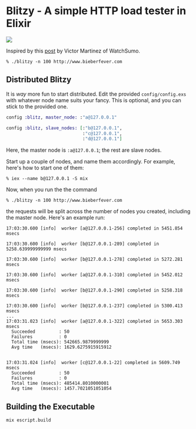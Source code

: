 Blitzy - A simple HTTP load tester in Elixir
============================================

![](http://i.imgur.com/Z8zyXZu.gif)

Inspired by this [post](http://www.watchsumo.com/posts/introduction-to-elixir-v1-0-0-by-example-i) by Victor Martinez of WatchSumo.

```
% ./blitzy -n 100 http://www.bieberfever.com
```

## Distributed Blitzy

It is _way_ more fun to start distributed. Edit the provided `config/config.exs` with whatever node name suits your fancy. This is optional, and you can stick to the provided one.

```elixir
config :blitz, master_node: :"a@127.0.0.1"

config :blitz, slave_nodes: [:"b@127.0.0.1",
                             :"c@127.0.0.1",
                             :"d@127.0.0.1"]
```

Here, the master node is `:a@127.0.0.1`; the rest are slave nodes.

Start up a couple of nodes, and name them accordingly. For example, here's how to start one of them:

```
% iex --name b@127.0.0.1 -S mix
```

Now, when you run the the command

```
% ./blitzy -n 100 http://www.bieberfever.com
```

the requests will be split across the number of nodes you created, including the master node. Here's an example run:

```
17:03:30.600 [info]  worker [a@127.0.0.1-256] completed in 5451.854 msecs

17:03:30.600 [info]  worker [b@127.0.0.1-289] completed in 5258.639999999999 msecs

17:03:30.600 [info]  worker [b@127.0.0.1-278] completed in 5272.281 msecs

17:03:30.600 [info]  worker [a@127.0.0.1-310] completed in 5452.012 msecs

17:03:30.600 [info]  worker [b@127.0.0.1-290] completed in 5258.318 msecs

17:03:30.600 [info]  worker [b@127.0.0.1-237] completed in 5300.413 msecs
...
17:03:31.023 [info]  worker [a@127.0.0.1-322] completed in 5653.303 msecs
  Succeeded         : 50
  Failures          : 0
  Total time (msecs): 542665.9879999999
  Avg time   (msecs): 1629.6275915915912


17:03:31.024 [info]  worker [c@127.0.0.1-22] completed in 5609.749 msecs
  Succeeded         : 50
  Failures          : 0
  Total time (msecs): 485414.8010000001
  Avg time   (msecs): 1457.7021051051054
```

## Building the Executable

```
mix escript.build
```

